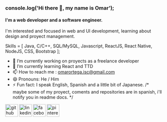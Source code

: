 ### console.log('Hi there 👋, my name is Omar');
#### I'm a web developer and a software engineer.
I'm interested and focused in web and UI development, learning about design and proyect management.

Skills = [ Java, C/C++, SQL/MySQL, Javascript, ReactJS, React Native, NodeJS, CSS, Bootstrap ];


- 🔭 I’m currently working on proyects as a freelance developer 
- 🌱 I’m currently learning React and TTD 
- 📫 How to reach me : omarortega.isc@gmail.com 
- 😄 Pronouns: He / Him 
- ⚡ Fun fact: I speak English, Spanish and a little bit of Japanese.
/*  maybe some of my proyect, coments and repositories are in spanish, i'll notify you in readme docs. */

[<img src='https://cdn.jsdelivr.net/npm/simple-icons@3.0.1/icons/github.svg' alt='github' height='40'>](https://github.com/@hazertrouble)  [<img src='https://cdn.jsdelivr.net/npm/simple-icons@3.0.1/icons/linkedin.svg' alt='linkedin' height='40'>](https://www.linkedin.com/in/linkedin.com/in/omar-ortega-618aa9199//)  [<img src='https://cdn.jsdelivr.net/npm/simple-icons@3.0.1/icons/facebook.svg' alt='facebook' height='40'>](https://www.facebook.com/facebook.com/omar.ortega.165/)  [<img src='https://cdn.jsdelivr.net/npm/simple-icons@3.0.1/icons/pinterest.svg' alt='pinterest' height='40'>](pinterest.com.mx/omaroc/)  
